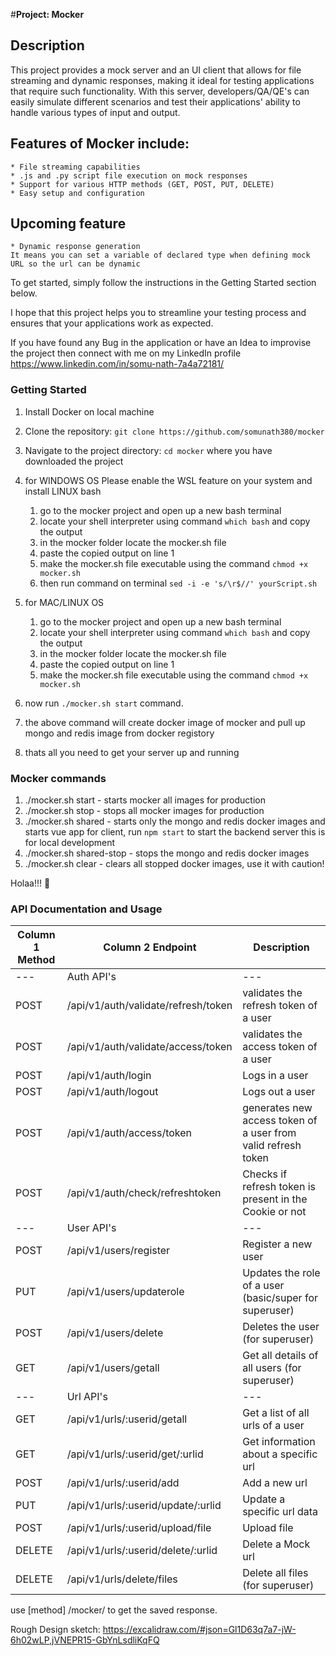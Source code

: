 #**Project: Mocker**
## Description
This project provides a mock server and an UI client that allows for file streaming and dynamic responses, making it ideal for testing applications that require such functionality. With this server, developers/QA/QE's can easily simulate different scenarios and test their applications' ability to handle various types of input and output.

## Features of Mocker include:
    * File streaming capabilities
    * .js and .py script file execution on mock responses
    * Support for various HTTP methods (GET, POST, PUT, DELETE)
    * Easy setup and configuration

## Upcoming feature
    * Dynamic response generation
    It means you can set a variable of declared type when defining mock URL so the url can be dynamic

To get started, simply follow the instructions in the Getting Started section below.

I hope that this project helps you to streamline your testing process and ensures that your applications work as expected.

If you have found any Bug in the application or have an Idea to improvise the project then connect with me on my LinkedIn profile https://www.linkedin.com/in/somu-nath-7a4a72181/


### Getting Started
1. Install Docker on local machine
2. Clone the repository: `git clone https://github.com/somunath380/mocker`
3. Navigate to the project directory: `cd mocker` where you have downloaded the project
4. for WINDOWS OS
    Please enable the WSL feature on your system and install LINUX bash
    1. go to the mocker project and open up a new bash terminal
    2. locate your shell interpreter using command `which bash` and copy the output
    3. in the mocker folder locate the mocker.sh file
    4. paste the copied output on line 1
    5. make the mocker.sh file executable using the command `chmod +x mocker.sh`
    6. then run command on terminal `sed -i -e 's/\r$//' yourScript.sh`
5. for MAC/LINUX OS
    1. go to the mocker project and open up a new bash terminal
    2. locate your shell interpreter using command `which bash` and copy the output
    3. in the mocker folder locate the mocker.sh file
    4. paste the copied output on line 1
    5. make the mocker.sh file executable using the command `chmod +x mocker.sh`

6. now run `./mocker.sh start` command.
7. the above command will create docker image of mocker and pull up mongo and redis image from docker registory
8. thats all you need to get your server up and running

### Mocker commands
1. ./mocker.sh start - starts mocker all images for production
2. ./mocker.sh stop - stops all mocker images for production
3. ./mocker.sh shared - starts only the mongo and redis docker images and starts vue app for client, run `npm start` to start the backend server this is for local development
4. ./mocker.sh shared-stop - stops the mongo and redis docker images
5. ./mocker.sh clear - clears all stopped docker images, use it with caution!

Holaa!!! 🤩

### API Documentation and Usage

| Column 1 Method | Column 2 Endpoint | Description |
| --- | --- | --- |
| --- | Auth API's | --- |
| POST | /api/v1/auth/validate/refresh/token | validates the refresh token of a user |
| POST | /api/v1/auth/validate/access/token | validates the access token of a user |
| POST | /api/v1/auth/login | Logs in a user |
| POST | /api/v1/auth/logout | Logs out a user |
| POST | /api/v1/auth/access/token | generates new access token of a user from valid refresh token |
| POST | /api/v1/auth/check/refreshtoken | Checks if refresh token is present in the Cookie or not |
| --- | User API's | --- |
| POST | /api/v1/users/register | Register a new user |
| PUT | /api/v1/users/updaterole | Updates the role of a user (basic/super for superuser) |
| POST | /api/v1/users/delete | Deletes the user (for superuser) |
| GET | /api/v1/users/getall | Get all details of all users (for superuser)|
| --- | Url API's | --- |
| GET | /api/v1/urls/:userid/getall | Get a list of all urls of a user |
| GET | /api/v1/urls/:userid/get/:urlid | Get information about a specific url |
| POST | /api/v1/urls/:userid/add | Add a new url |
| PUT | /api/v1/urls/:userid/update/:urlid | Update a specific url data|
| POST | /api/v1/urls/:userid/upload/file | Upload file |
| DELETE | /api/v1/urls/:userid/delete/:urlid | Delete a Mock url |
| DELETE | /api/v1/urls/delete/files | Delete all files (for superuser) |

use [method] /mocker/<created url> to get the saved response.

Rough Design sketch: https://excalidraw.com/#json=Gl1D63q7a7-jW-6h02wLP,jVNEPR15-GbYnLsdliKqFQ